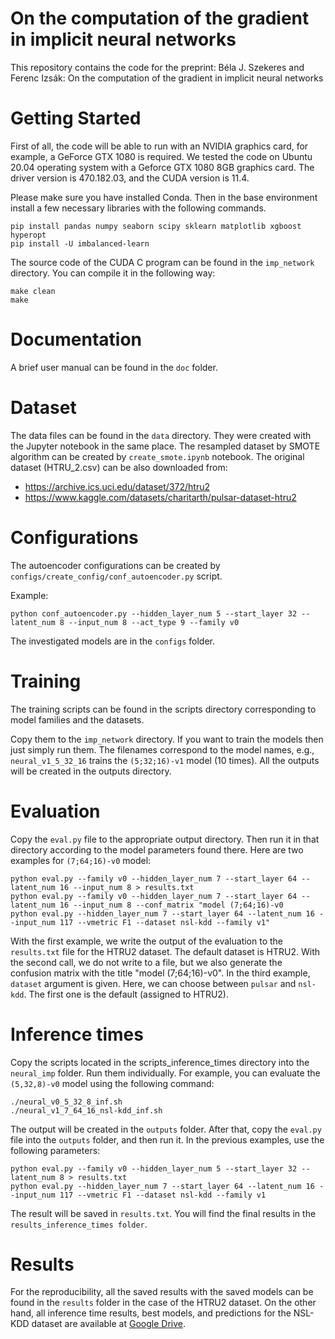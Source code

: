 # On the computation of the gradient in implicit neural networks

This repository contains the code for the preprint:
Béla J. Szekeres and Ferenc Izsák: On the computation of the gradient in
implicit neural networks

# Getting Started

First of all, 
the code will be able to run with an NVIDIA graphics card, for example, a GeForce GTX 1080 is required. We tested the code on Ubuntu 20.04 operating system with a Geforce GTX 1080 8GB graphics card. The driver version is 470.182.03, and the CUDA version is 11.4.

Please make sure you have installed Conda. Then in the base environment install a few necessary libraries with the following commands.
```
pip install pandas numpy seaborn scipy sklearn matplotlib xgboost hyperopt 
pip install -U imbalanced-learn
```

The source code of the CUDA C program can be found in the `imp_network` directory.
You can compile it in the following way:
```
make clean
make
```

# Documentation
A brief user manual can be found in the `doc` folder.

# Dataset
The data files can be found in the `data` directory.
They were created with the Jupyter notebook in the same place.
The resampled dataset by SMOTE algorithm can be created by `create_smote.ipynb` notebook.
The original dataset (HTRU_2.csv) can be also downloaded from:

* https://archive.ics.uci.edu/dataset/372/htru2 
* https://www.kaggle.com/datasets/charitarth/pulsar-dataset-htru2


# Configurations
The autoencoder configurations can be created by `configs/create_config/conf_autoencoder.py` script.

Example:
```
python conf_autoencoder.py --hidden_layer_num 5 --start_layer 32 --latent_num 8 --input_num 8 --act_type 9 --family v0
```

The investigated models are in the `configs` folder.

# Training
The training scripts can be found in the scripts directory 
corresponding to model families and the datasets.

Copy them to the `imp_network` directory.
If you want to train the models then just simply run them.
The filenames correspond to the model names, e.g.,
`neural_v1_5_32_16` trains the `(5;32;16)-v1` model (10 times).
All the outputs will be created in the outputs directory.

# Evaluation
Copy the `eval.py` file to the appropriate output directory. Then run it in that directory according to the model parameters found there. Here are two examples for `(7;64;16)-v0` model:

```
python eval.py --family v0 --hidden_layer_num 7 --start_layer 64 --latent_num 16 --input_num 8 > results.txt
python eval.py --family v0 --hidden_layer_num 7 --start_layer 64 --latent_num 16 --input_num 8 --conf_matrix "model (7;64;16)-v0
python eval.py --hidden_layer_num 7 --start_layer 64 --latent_num 16 --input_num 117 --vmetric F1 --dataset nsl-kdd --family v1"
```
With the first example, we write the output of the evaluation to the `results.txt` file for the HTRU2 dataset. The default dataset is HTRU2. With the second call, we do not write to a file, but we also generate the confusion matrix with the title "model (7;64;16)-v0".
In the third example, `dataset` argument is given. Here, we can choose between `pulsar` and `nsl-kdd`. The first one is the default (assigned to HTRU2).

# Inference times
Copy the scripts located in the scripts_inference_times directory into the `neural_imp` folder. Run them individually. For example, you can evaluate the `(5,32,8)-v0` model using the following command:

```
./neural_v0_5_32_8_inf.sh
./neural_v1_7_64_16_nsl-kdd_inf.sh
```
The output will be created in the `outputs` folder. After that, copy the `eval.py` file into the `outputs` folder, and then run it. In the previous examples, use the following parameters:
```
python eval.py --family v0 --hidden_layer_num 5 --start_layer 32 --latent_num 8 > results.txt
python eval.py --hidden_layer_num 7 --start_layer 64 --latent_num 16 --input_num 117 --vmetric F1 --dataset nsl-kdd --family v1
```
The result will be saved in `results.txt`. You will find the final results in the `results_inference_times folder`.

# Results
For the reproducibility, all the saved results with the saved models can be found in the `results` folder in the case of the HTRU2 dataset.
On the other hand, all inference time results, best models, and predictions for the NSL-KDD dataset are available at [Google Drive](https://drive.google.com/drive/folders/1aO-cc4ESeyfuXWKX0u_2KxPf-FJJhePX?usp=sharing).
